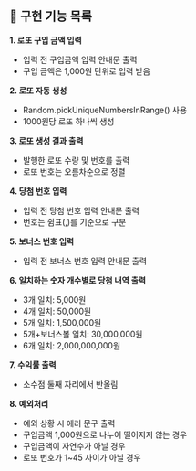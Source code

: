 ## 📜 구현 기능 목록

**1. 로또 구입 금액 입력**

- 입력 전 구입금액 입력 안내문 출력
- 구입 금액은 1,000원 단위로 입력 받음

**2. 로또 자동 생성**

- Random.pickUniqueNumbersInRange() 사용
- 1000원당 로또 하나씩 생성

**3. 로또 생성 결과 출력**

- 발행한 로또 수량 및 번호를 출력
- 로또 번호는 오름차순으로 정렬

**4. 당첨 번호 입력**

- 입력 전 당첨 번호 입력 안내문 출력
- 번호는 쉼표(,)를 기준으로 구분

**5. 보너스 번호 입력**

- 입력 전 보너스 번호 입력 안내문 출력

**6. 일치하는 숫자 개수별로 당첨 내역 출력**

- 3개 일치: 5,000원
- 4개 일치: 50,000원
- 5개 일치: 1,500,000원
- 5개+보너스볼 일치: 30,000,000원
- 6개 일치: 2,000,000,000원

**7. 수익률 출력**

- 소수점 둘째 자리에서 반올림

**8. 예외처리**

- 예외 상황 시 에러 문구 출력
- 구입금액 1,000원으로 나누어 떨어지지 않는 경우
- 구입금액이 자연수가 아닐 경우
- 로또 번호가 1~45 사이가 아닐 경우
